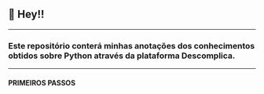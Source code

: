 ## 📣 Hey!!

---

### Este repositório conterá minhas anotações dos conhecimentos obtidos sobre Python através da plataforma Descomplica.

---

#### PRIMEIROS PASSOS

